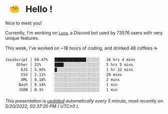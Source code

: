 <h1>   <img src="./spoink.gif" style="vertical-align:middle;" width="30px">   Hello ! </h1>

Nice to meet you!

Currently, I'm working on <a href='https://github.com/Asgarrrr/Luna'>`Luna`</a>, a Discord bot used by 73576 users with very unique features.

This week, I've worked on ~18 hours of coding, and drinked 48 coffees ☕

```
JavaScript │ 69.47%   ██████████████░░░░░░   16 hrs 4 mins
     Other │ 22%      ████░░░░░░░░░░░░░░░░   5 hrs 5 mins
       EJS │ 5.93%    █░░░░░░░░░░░░░░░░░░░   1 hr 22 mins
       CSV │ 2.11%    ░░░░░░░░░░░░░░░░░░░░   29 mins
       XML │ 0.18%    ░░░░░░░░░░░░░░░░░░░░   2 mins
      Bash │ 0.14%    ░░░░░░░░░░░░░░░░░░░░   1 min
      JSON │ 0.1%     ░░░░░░░░░░░░░░░░░░░░   1 min
```

###### This presentation is [updated](https://github.com/Asgarrrr) automatically every 5 minute, most recently on 5/20/2022, 02:37:20 PM ( UTC±0 ).